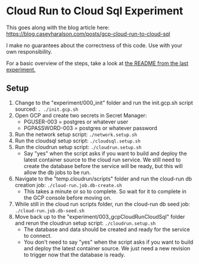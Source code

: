 # Cloud Run to Cloud Sql Experiment

This goes along with the blog article here: https://blog.caseyharalson.com/posts/gcp-cloud-run-to-cloud-sql

I make no guarantees about the correctness of this code.
Use with your own responsibility.

For a basic overview of the steps, take a look at [the README from the last experiment.](../002_gcpCloudRunScaling/README.md)

## Setup

1. Change to the "experiment/000_init" folder and run the init.gcp.sh script sourced: `. ./init.gcp.sh`
2. Open GCP and create two secrets in Secret Manager:
    - PGUSER-003 = postgres or whatever user
    - PGPASSWORD-003 = postgres or whatever password
3. Run the network setup script: `./network.setup.sh`
4. Run the cloudsql setup script: `./cloudsql.setup.sh`
5. Run the cloudrun setup script: `./cloudrun.setup.sh`
    - Say "yes" when the script asks if you want to build and deploy the latest container source to the cloud run service. We still need to create the database before the service will be ready, but this will allow the db jobs to be run.
6. Navigate to the "temp.cloudrun/scripts" folder and run the cloud-run db creation job: `./cloud-run.job.db-create.sh`
    - This takes a minute or so to complete. So wait for it to complete in the GCP console before moving on.
7. While still in the cloud run scripts folder, run the cloud-run db seed job: `./cloud-run.job.db-seed.sh`
8. Move back up to the "experiment/003_gcpCloudRunCloudSql" folder and rerun the cloudrun setup script: `./cloudrun.setup.sh`
    - The database and data should be created and ready for the service to connect.
    - You don't need to say "yes" when the script asks if you want to build and deploy the latest container source. We just need a new revision to trigger now that the database is ready.




